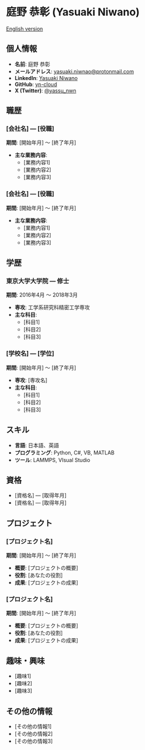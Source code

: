 # 庭野 恭彰 (Yasuaki Niwano)

[English version](index.md)

## 個人情報

- **名前**: 庭野 恭彰
- **メールアドレス**: [yasuaki.niwnao@protonmail.com](mailto:yasuaki.niwano@protonmail.com)
- **LinkedIn**: [Yasuaki Niwano](https://www.linkedin.com/in/yasuaki0105niwano)
- **GitHub**: [yn-cloud](https://github.com/yn-cloud)
- **X (Twitter)**: [@yassu_nwn](https://twitter.com/yassu_nwn)

## 職歴
### [会社名] — [役職]
**期間**: [開始年月] 〜 [終了年月]
- **主な業務内容**:
  - [業務内容1]
  - [業務内容2]
  - [業務内容3]

### [会社名] — [役職]
**期間**: [開始年月] 〜 [終了年月]
- **主な業務内容**:
  - [業務内容1]
  - [業務内容2]
  - [業務内容3]

## 学歴

### 東京大学大学院 — 修士

**期間**: 2016年4月 〜 2018年3月

- **専攻**: 工学系研究科精密工学専攻
- **主な科目**:
  - [科目1]
  - [科目2]
  - [科目3]

### [学校名] — [学位]
**期間**: [開始年月] 〜 [終了年月]
- **専攻**: [専攻名]
- **主な科目**:
  - [科目1]
  - [科目2]
  - [科目3]

## スキル

- **言語**: 日本語、英語
- **プログラミング**: Python, C#, VB, MATLAB
- **ツール**: LAMMPS, VIsual Studio

## 資格

- [資格名] — [取得年月]
- [資格名] — [取得年月]

## プロジェクト
### [プロジェクト名]
**期間**: [開始年月] 〜 [終了年月]
- **概要**: [プロジェクトの概要]
- **役割**: [あなたの役割]
- **成果**: [プロジェクトの成果]

### [プロジェクト名]
**期間**: [開始年月] 〜 [終了年月]
- **概要**: [プロジェクトの概要]
- **役割**: [あなたの役割]
- **成果**: [プロジェクトの成果]

## 趣味・興味
- [趣味1]
- [趣味2]
- [趣味3]

## その他の情報
- [その他の情報1]
- [その他の情報2]
- [その他の情報3]
